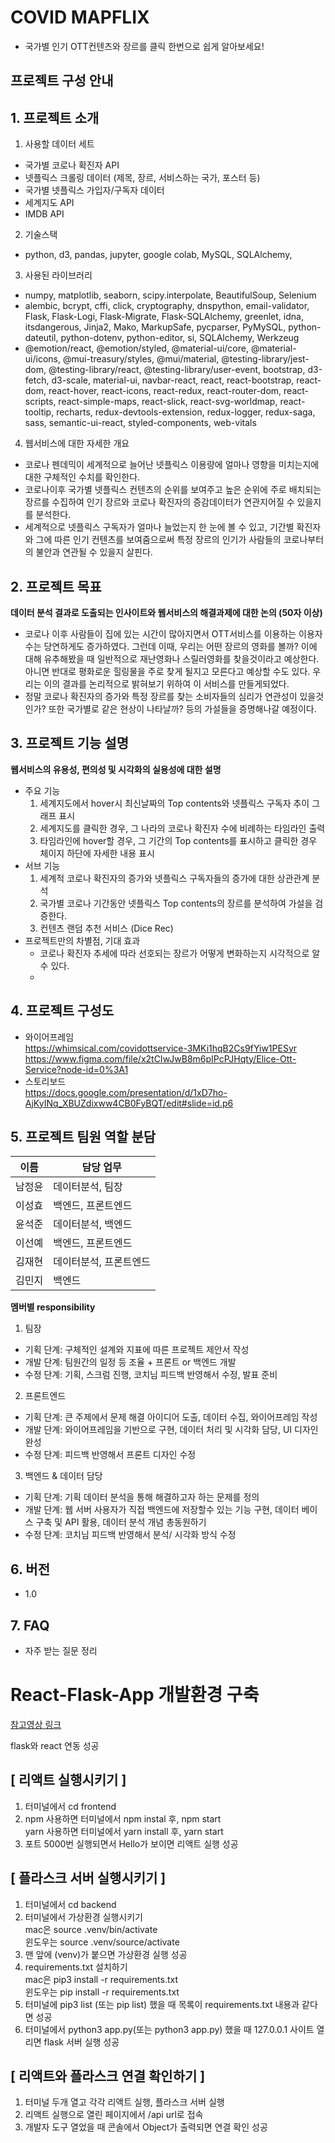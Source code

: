 # COVID MAPFLIX
- 국가별 인기 OTT컨텐츠와 장르를 클릭 한번으로 쉽게 알아보세요!

## 프로젝트 구성 안내

## 1. 프로젝트 소개
01. 사용할 데이터 세트
  - 국가별 코로나 확진자 API
  - 넷플릭스 크롤링 데이터 (제목, 장르, 서비스하는 국가, 포스터 등)
  - 국가별 넷플릭스 가입자/구독자 데이터
  - 세계지도 API
  - IMDB API

02. 기술스택
  - python, d3, pandas, jupyter, google colab, MySQL, SQLAlchemy,  

03. 사용된 라이브러리
  - numpy, matplotlib, seaborn, scipy.interpolate, BeautifulSoup, Selenium
  - alembic, bcrypt, cffi, click, cryptography, dnspython, 
  email-validator, Flask, Flask-Logi, Flask-Migrate, Flask-SQLAlchemy, greenlet, idna, itsdangerous, Jinja2, Mako, MarkupSafe, pycparser, PyMySQL, python-dateutil, python-dotenv, python-editor, si, SQLAlchemy, Werkzeug
  - @emotion/react, @emotion/styled, @material-ui/core, @material-ui/icons, @mui-treasury/styles, @mui/material, @testing-library/jest-dom, @testing-library/react, @testing-library/user-event, bootstrap, d3-fetch, d3-scale, material-ui, navbar-react, react, react-bootstrap, react-dom, react-hover, react-icons, react-redux, react-router-dom, react-scripts, react-simple-maps, react-slick, react-svg-worldmap, react-tooltip, recharts, redux-devtools-extension, redux-logger, redux-saga, sass, semantic-ui-react, styled-components, web-vitals

04. 웹서비스에 대한 자세한 개요
  - 코로나 펜데믹이 세계적으로 늘어난 넷플릭스 이용량에 얼마나 영향을 미치는지에 대한 구체적인 수치를 확인한다.
  - 코로나이후 국가별 넷플릭스 컨텐츠의 순위를 보여주고 높은 순위에 주로 배치되는 장르를 수집하여 인기 장르와 코로나 확진자의 증감데이터가
  연관지어질 수 있을지를 분석한다.
  - 세계적으로 넷플릭스 구독자가 얼마나 늘었는지 한 눈에 볼 수 있고, 기간별 확진자와 그에 따른 인기 컨텐츠를 보여줌으로써 특정 장르의
  인기가 사람들의 코로나부터의 불안과 연관될 수 있을지 살핀다.


## 2. 프로젝트 목표

**데이터 분석 결과로 도출되는 인사이트와 웹서비스의 해결과제에 대한 논의 (50자 이상)**
  - 코로나 이후 사람들이 집에 있는 시간이 많아지면서 OTT서비스를 이용하는 이용자 수는 당연하게도 증가하였다. 그런데 이때, 우리는 어떤 장르의 영화를 볼까? 이에 대해 유추해봤을 때 일반적으로 재난영화나 스릴러영화를 찾을것이라고 예상한다. 아니면 반대로 평화로운 힐링물을 주로 찾게 될지고 모른다고 예상할 수도 있다. 우리는 이의 결과를 논리적으로 밝혀보기 위하여 이 서비스를 만들게되었다.
  - 정말 코로나 확진자의 증가와 특정 장르를 찾는 소비자들의 심리가 연관성이 있을것인가? 또한 국가별로 같은 현상이 나타날까? 등의 가설들을 증명해나갈 예정이다.


## 3. 프로젝트 기능 설명

**웹서비스의 유용성, 편의성 및 시각화의 실용성에 대한 설명**
- 주요 기능 
    1. 세계지도에서 hover시 최신날짜의 Top contents와 넷플릭스 구독자 추이 그래프 표시
    2. 세계지도를 클릭한 경우, 그 나라의 코로나 확진자 수에 비례하는 타임라인 출력
    3. 타임라인에 hover할 경우, 그 기간의 Top contents를 표시하고 클릭한 경우 체이지 하단에 자세한 내용 표시
- 서브 기능
    1. 세계적 코로나 확진자의 증가와 넷플릭스 구독자들의 증가에 대한 상관관계 분석
    2. 국가별 코로나 기간동안 넷플릭스 Top contents의 장르를 분석하여 가설을 검증한다. 
    3. 컨텐츠 랜덤 추천 서비스 (Dice Rec)
- 프로젝트만의 차별점, 기대 효과
    - 코로나 확진자 추세에 따라 선호되는 장르가 어떻게 변화하는지 시각적으로 알 수 있다. 
    - 

## 4. 프로젝트 구성도
- 와이어프레임<br>
https://whimsical.com/covidottservice-3MKi1hqB2Cs9fYiw1PESyr  <br>
https://www.figma.com/file/x2tCIwJwB8m6pIPcPJHqty/Elice-Ott-Service?node-id=0%3A1  
- 스토리보드  <br>
https://docs.google.com/presentation/d/1xD7ho-AjKyINq_XBUZdixww4CB0FyBQT/edit#slide=id.p6

## 5. 프로젝트 팀원 역할 분담
| 이름 | 담당 업무 |
| ------ | ------ |
|  남정윤   |   데이터분석, 팀장    |
|  이성효   |	백엔드, 프론트엔드  |  
|  윤석준   |	데이터분석, 백엔드  |
|  이선예   |	백엔드, 프론트엔드  |
|  김재현   |	데이터분석, 프론트엔드  |
|  김민지   |	백엔드   |   

**멤버별 responsibility**

1. 팀장 

- 기획 단계: 구체적인 설계와 지표에 따른 프로젝트 제안서 작성
- 개발 단계: 팀원간의 일정 등 조율 + 프론트 or 백엔드 개발
- 수정 단계: 기획, 스크럼 진행, 코치님 피드백 반영해서 수정, 발표 준비

2. 프론트엔드 

- 기획 단계: 큰 주제에서 문제 해결 아이디어 도출, 데이터 수집, 와이어프레임 작성
- 개발 단계: 와이어프레임을 기반으로 구현, 데이터 처리 및 시각화 담당, UI 디자인 완성
- 수정 단계: 피드백 반영해서 프론트 디자인 수정

 3. 백엔드 & 데이터 담당  

- 기획 단계: 기획 데이터 분석을 통해 해결하고자 하는 문제를 정의
- 개발 단계: 웹 서버 사용자가 직접 백엔드에 저장할수 있는 기능 구현, 데이터 베이스 구축 및 API 활용, 데이터 분석 개념 총동원하기
- 수정 단계: 코치님 피드백 반영해서 분석/ 시각화 방식 수정

## 6. 버전
  - 1.0

## 7. FAQ
  - 자주 받는 질문 정리


# React-Flask-App 개발환경 구축
[참고영상 링크](https://www.youtube.com/watch?v=cb1vy1HpVwk&t=3064s)

flask와 react 연동 성공

## [ 리액트 실행시키기 ]
1. 터미널에서 cd frontend
2. npm 사용하면 터미널에서 npm instal 후, npm start <br>
yarn 사용하면 터미널에서 yarn install 후, yarn start
3. 포트 5000번 실행되면서 Hello가 보이면 리액트 실행 성공

## [ 플라스크 서버 실행시키기 ]
1. 터미널에서 cd backend
2. 터미널에서 가상환경 실행시키기 <br>
 mac은 source .venv/bin/activate <br>   윈도우는 source .venv/source/activate
3. 맨 앞에 (venv)가 붙으면 가상환경 실행 성공
4. requirements.txt 설치하기<br>
mac은 pip3 install -r requirements.txt <br>윈도우는 pip install -r requirements.txt
5. 터미널에 pip3 list (또는 pip list) 했을 때 목록이 requirements.txt 내용과 같다면 성공
6. 터미널에서 python3 app.py(또는 python3 app.py) 했을 때 127.0.0.1 사이트 열리면 flask 서버 실행 성공

## [ 리액트와 플라스크 연결 확인하기 ]
1. 터미널 두개 열고 각각 리액트 실행, 플라스크 서버 실행
2. 리액트 실행으로 열린 페이지에서 /api url로 접속
3. 개발자 도구 열었을 때 콘솔에서 Object가 출력되면 연결 확인 성공

